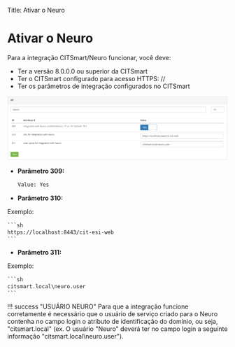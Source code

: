 Title: Ativar o Neuro

# Ativar o Neuro

Para a integração CITSmart/Neuro funcionar, você deve:

- Ter a versão 8.0.0.0 ou superior da CITSmart
- Ter o CITSmart configurado para acesso HTTPS: //
- Ter os parâmetros de integração configurados no CITSmart


![Neuro Conection][1]

- **Parâmetro 309:**

    ```sh
    Value: Yes
    ```

- **Parâmetro 310:**

Exemplo:

    ```sh
    https://localhost:8443/cit-esi-web
    ```

- **Parâmetro 311:**

Exemplo:

    ```sh
    citsmart.local\neuro.user
    ```
    

!!! success "USUÁRIO NEURO"
    Para que a integração funcione corretamente é necessário que o usuário de serviço criado para o Neuro contenha no campo login o atributo de identificação do domínio, ou seja, "citsmart.local" (ex. O usuário "Neuro" deverá ter no campo login a seguinte informação  "citsmart.local\neuro.user").


[1]:images/neuro-conection.png
